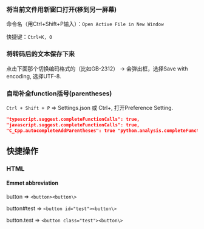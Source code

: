### 将当前文件用新窗口打开(移到另一屏幕)

命令名（用Ctrl+Shift+P输入）：`Open Active File in New Window`

快捷键：`Ctrl+K, O`

### 将转码后的文本保存下来

点击下面那个切换编码格式的（比如GB-2312） → 会弹出框，选择Save with encoding, 选择UTF-8.

### 自动补全function括号(parentheses)

`Ctrl + Shift + P` =\> Settings.json 或 Ctrl+, 打开Preference Setting.

```json
"typescript.suggest.completeFunctionCalls": true,
"javascript.suggest.completeFunctionCalls": true,
"C_Cpp.autocompleteAddParentheses": true "python.analysis.completeFunctionParens": true,
```


## 快捷操作

### HTML

#### Emmet abbreviation

button =\> `<button><button\>`

button\#test =\> `<button id="test"><button\>`

button.test =\> `<button class="test"><button\>`

